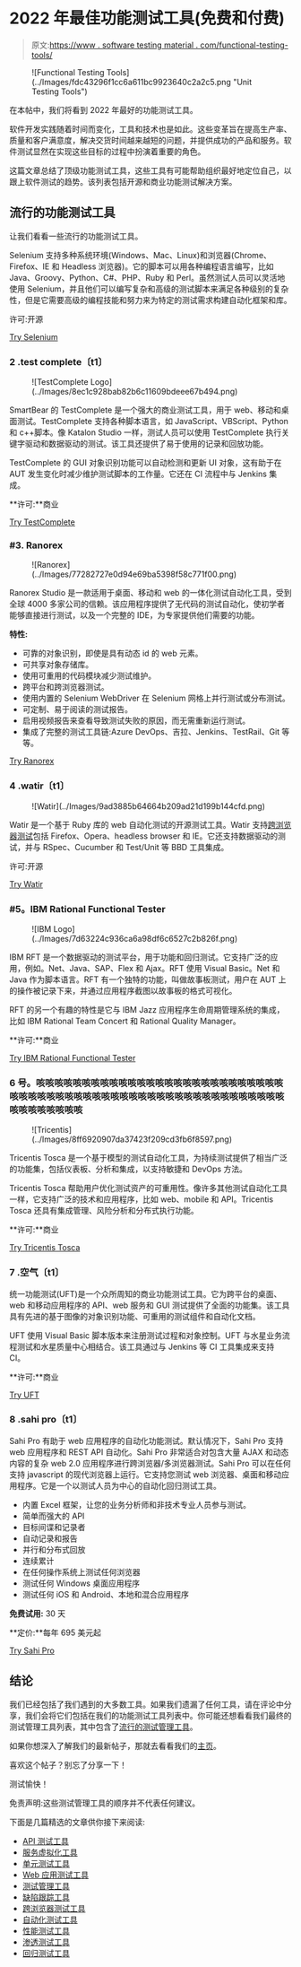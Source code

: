# 2022 年最佳功能测试工具(免费和付费)

> 原文:[https://www . software testing material . com/functional-testing-tools/](https://www.softwaretestingmaterial.com/functional-testing-tools/)

<figure class="aligncenter">![Functional Testing Tools](../Images/fdc43296f1cc6a611bc9923640c2a2c5.png "Unit Testing Tools")</figure>

在本帖中，我们将看到 2022 年最好的功能测试工具。

软件开发实践随着时间而变化，工具和技术也是如此。这些变革旨在提高生产率、质量和客户满意度，解决交货时间越来越短的问题，并提供成功的产品和服务。软件测试显然在实现这些目标的过程中扮演着重要的角色。

这篇文章总结了顶级功能测试工具，这些工具有可能帮助组织最好地定位自己，以跟上软件测试的趋势。该列表包括开源和商业功能测试解决方案。

## **流行的功能测试工具**

让我们看看一些流行的功能测试工具。

Selenium 支持多种系统环境(Windows、Mac、Linux)和浏览器(Chrome、Firefox、IE 和 Headless 浏览器)。它的脚本可以用各种编程语言编写，比如 Java、Groovy、Python、C#、PHP、Ruby 和 Perl。虽然测试人员可以灵活地使用 Selenium，并且他们可以编写复杂和高级的测试脚本来满足各种级别的复杂性，但是它需要高级的编程技能和努力来为特定的测试需求构建自动化框架和库。

许可:开源

[Try Selenium](http://www.seleniumhq.org/)

### **2 .test complete〔t1〕**

<figure class="aligncenter size-full">![TestComplete Logo](../Images/8ec1c928bab82b6c11609bdeee67b494.png)</figure>

SmartBear 的 TestComplete 是一个强大的商业测试工具，用于 web、移动和桌面测试。TestComplete 支持各种脚本语言，如 JavaScript、VBScript、Python 和 c++脚本。像 Katalon Studio 一样，测试人员可以使用 TestComplete 执行关键字驱动和数据驱动的测试。该工具还提供了易于使用的记录和回放功能。

TestComplete 的 GUI 对象识别功能可以自动检测和更新 UI 对象，这有助于在 AUT 发生变化时减少维护测试脚本的工作量。它还在 CI 流程中与 Jenkins 集成。

**许可:**商业

[Try TestComplete](https://smartbear.com/)

### **#3\. Ranorex**

<figure class="aligncenter size-full">![Ranorex](../Images/77282727e0d94e69ba5398f58c771f00.png)</figure>

Ranorex Studio 是一款适用于桌面、移动和 web 的一体化测试自动化工具，受到全球 4000 多家公司的信赖。该应用程序提供了无代码的测试自动化，使初学者能够直接进行测试，以及一个完整的 IDE，为专家提供他们需要的功能。

**特性:**

*   可靠的对象识别，即使是具有动态 id 的 web 元素。
*   可共享对象存储库。
*   使用可重用的代码模块减少测试维护。
*   跨平台和跨浏览器测试。
*   使用内置的 Selenium WebDriver 在 Selenium 网格上并行测试或分布测试。
*   可定制、易于阅读的测试报告。
*   启用视频报告来查看导致测试失败的原因，而无需重新运行测试。
*   集成了完整的测试工具链:Azure DevOps、吉拉、Jenkins、TestRail、Git 等等。

[Try Ranorex](https://www.ranorex.com/)

### **4 .watir〔t1〕**

<figure class="aligncenter size-full">![Watir](../Images/9ad3885b64664b209ad21d199b144cfd.png)</figure>

Watir 是一个基于 Ruby 库的 web 自动化测试的开源测试工具。Watir 支持[跨浏览器测试](https://www.softwaretestingmaterial.com/what-is-cross-browser-testing/)包括 Firefox、Opera、headless browser 和 IE。它还支持数据驱动的测试，并与 RSpec、Cucumber 和 Test/Unit 等 BBD 工具集成。

许可:开源

[Try Watir](http://watir.com/)

### **#5。IBM Rational Functional Tester**

<figure class="aligncenter size-full">![IBM Logo](../Images/7d63224c936ca6a98df6c6527c2b826f.png)</figure>

IBM RFT 是一个数据驱动的测试平台，用于功能和回归测试。它支持广泛的应用，例如。Net、Java、SAP、Flex 和 Ajax。RFT 使用 Visual Basic。Net 和 Java 作为脚本语言。RFT 有一个独特的功能，叫做故事板测试，用户在 AUT 上的操作被记录下来，并通过应用程序截图以故事板的格式可视化。

RFT 的另一个有趣的特性是它与 IBM Jazz 应用程序生命周期管理系统的集成，比如 IBM Rational Team Concert 和 Rational Quality Manager。

**许可:**商业

[Try IBM Rational Functional Tester](https://www.ibm.com/)

### **6 号。咳咳咳咳咳咳咳咳咳咳咳咳咳咳咳咳咳咳咳咳咳咳咳咳咳咳咳咳咳咳咳咳咳咳咳咳咳咳咳咳咳咳咳咳咳咳咳咳咳咳咳咳咳咳咳咳咳咳咳咳咳咳咳咳咳**

<figure class="aligncenter size-full is-resized">![Tricentis](../Images/8ff6920907da37423f209cd3fb6f8597.png)</figure>

Tricentis Tosca 是一个基于模型的测试自动化工具，为持续测试提供了相当广泛的功能集，包括仪表板、分析和集成，以支持敏捷和 DevOps 方法。

Tricentis Tosca 帮助用户优化测试资产的可重用性。像许多其他测试自动化工具一样，它支持广泛的技术和应用程序，比如 web、mobile 和 API。Tricentis Tosca 还具有集成管理、风险分析和分布式执行功能。

**许可:**商业

[Try Tricentis Tosca](https://www.tricentis.com/)

### **7 .空气〔t1〕**

统一功能测试(UFT)是一个众所周知的商业功能测试工具。它为跨平台的桌面、web 和移动应用程序的 API、web 服务和 GUI 测试提供了全面的功能集。该工具具有先进的基于图像的对象识别功能、可重用的测试组件和自动化文档。

UFT 使用 Visual Basic 脚本版本来注册测试过程和对象控制。UFT 与水星业务流程测试和水星质量中心相结合。该工具通过与 Jenkins 等 CI 工具集成来支持 CI。

**许可:**商业

[Try UFT](cus.com/fr-ca/software/uft)

### **8 .sahi pro〔t1〕**

Sahi Pro 有助于 web 应用程序的自动化功能测试。默认情况下，Sahi Pro 支持 web 应用程序和 REST API 自动化。Sahi Pro 非常适合对包含大量 AJAX 和动态内容的复杂 web 2.0 应用程序进行跨浏览器/多浏览器测试。Sahi Pro 可以在任何支持 javascript 的现代浏览器上运行。它支持您测试 web 浏览器、桌面和移动应用程序。它是一个以测试人员为中心的自动化回归测试工具。

*   内置 Excel 框架，让您的业务分析师和非技术专业人员参与测试。
*   简单而强大的 API
*   目标间谍和记录者
*   自动记录和报告
*   并行和分布式回放
*   连续累计
*   在任何操作系统上测试任何浏览器
*   测试任何 Windows 桌面应用程序
*   测试任何 iOS 和 Android、本地和混合应用程序

**免费试用:** 30 天

**定价:**每年 695 美元起

[Try Sahi Pro](http://sahipro.com/)

## **结论**

我们已经包括了我们遇到的大多数工具。如果我们遗漏了任何工具，请在评论中分享，我们会将它们包括在我们的功能测试工具列表中。你可能还想看看我们最终的测试管理工具列表，其中包含了[流行的测试管理工具](https://www.softwaretestingmaterial.com/test-management-tools/)。

如果你想深入了解我们的最新帖子，那就去看看我们的[主页](https://www.softwaretestingmaterial.com/)。

喜欢这个帖子？别忘了分享一下！

测试愉快！

免责声明:这些测试管理工具的顺序并不代表任何建议。

下面是几篇精选的文章供你接下来阅读:

*   [API 测试工具](https://www.softwaretestingmaterial.com/best-api-testing-tools/)
*   [服务虚拟化工具](https://www.softwaretestingmaterial.com/service-virtualization-tools/)
*   [单元测试工具](https://www.softwaretestingmaterial.com/unit-testing-tools/)
*   [Web 应用测试工具](https://www.softwaretestingmaterial.com/web-application-testing-tools/)
*   [测试管理工具](https://www.softwaretestingmaterial.com/test-management-tools/)
*   [缺陷跟踪工具](https://www.softwaretestingmaterial.com/popular-defect-tracking-tools/)
*   [跨浏览器测试工具](https://www.softwaretestingmaterial.com/best-cross-browser-testing-tools/)
*   [自动化测试工具](https://www.softwaretestingmaterial.com/best-automation-testing-tools-2018/)
*   [性能测试工具](https://www.softwaretestingmaterial.com/performance-testing-tools/)
*   [渗透测试工具](https://www.softwaretestingmaterial.com/penetration-testing-tools/)
*   [回归测试工具](https://www.softwaretestingmaterial.com/regression-testing-tools/)